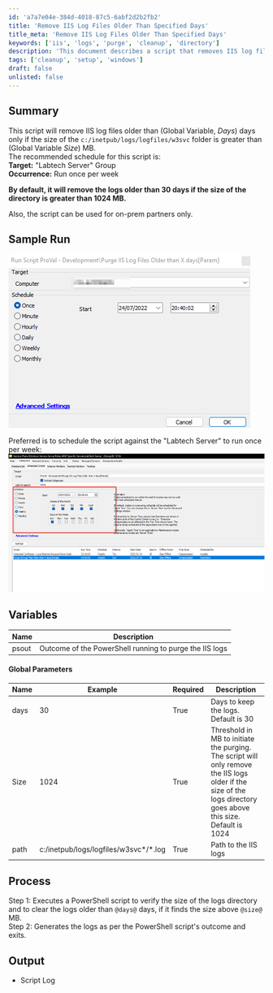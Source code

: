 ```yaml
---
id: 'a7a7e04e-384d-4018-87c5-6abf2d2b2fb2'
title: 'Remove IIS Log Files Older Than Specified Days'
title_meta: 'Remove IIS Log Files Older Than Specified Days'
keywords: ['iis', 'logs', 'purge', 'cleanup', 'directory']
description: 'This document describes a script that removes IIS log files older than a specified number of days, contingent on the size of the log directory. It provides setup instructions, variable definitions, and a recommended schedule for running the script.'
tags: ['cleanup', 'setup', 'windows']
draft: false
unlisted: false
---
```


## Summary

This script will remove IIS log files older than (Global Variable, *Days*) days only if the size of the `c:/inetpub/logs/logfiles/w3svc` folder is greater than (Global Variable *Size*) MB.  
The recommended schedule for this script is:  
**Target:** "Labtech Server" Group  
**Occurrence:** Run once per week  

**By default, it will remove the logs older than 30 days if the size of the directory is greater than 1024 MB.**  

Also, the script can be used for on-prem partners only.

## Sample Run

![Sample Run Image](../../../static/img/Purge-IIS-Logs-Older-than-X-Days-Param/image_1.png)  

Preferred is to schedule the script against the "Labtech Server" to run once per week:  
![Schedule Image](../../../static/img/Purge-IIS-Logs-Older-than-X-Days-Param/image_2.png)  

## Variables

| Name  | Description                                          |
|-------|------------------------------------------------------|
| psout | Outcome of the PowerShell running to purge the IIS logs |

#### Global Parameters

| Name  | Example                       | Required | Description                                                                                     |
|-------|-------------------------------|----------|-------------------------------------------------------------------------------------------------|
| days  | 30                            | True     | Days to keep the logs. Default is 30                                                           |
| Size  | 1024                          | True     | Threshold in MB to initiate the purging. The script will only remove the IIS logs older if the size of the logs directory goes above this size. Default is 1024 |
| path  | c:/inetpub/logs/logfiles/w3svc*/*.log | True     | Path to the IIS logs                                                                             |

## Process

Step 1: Executes a PowerShell script to verify the size of the logs directory and to clear the logs older than `@days@` days, if it finds the size above `@size@` MB.  
Step 2: Generates the logs as per the PowerShell script's outcome and exits.  

## Output

- Script Log

